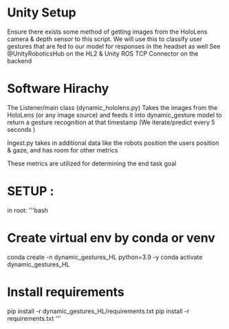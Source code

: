 
# Unity Setup
Ensure there exists some method of getting images from the 
HoloLens camera & depth sensor to this script. 
We will use this to classify user gestures that are fed to our 
model for responses in the headset as well
See @UnityRoboticsHub on the HL2 & Unity ROS TCP Connector on the backend

# Software Hirachy 

The Listener/main class (dynamic_hololens.py)
 Takes the images from the HoloLens (or any image source)
 and feeds it into dynamic_gesture model to return a gesture recognition at that timestamp (We iterate/predict every 5 seconds )

Ingest.py takes in additional data like the robots position
 the users position & gaze, and has room for other metrics

These metrics are utilized for determining the end task goal

# SETUP : 
in root: 
'''bash
# Create virtual env by conda or venv
conda create -n dynamic_gestures_HL python=3.9 -y
conda activate dynamic_gestures_HL
# Install requirements
pip install -r dynamic_gestures_HL/requirements.txt
pip install -r requirements.txt
'''